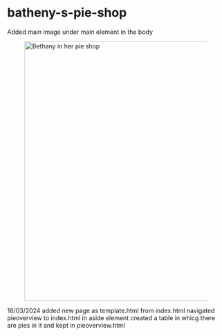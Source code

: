 # batheny-s-pie-shop

Added main image under main element in the body

<figure>
            <img src="/06/demos/images/bethany-fullsize.jpg" width="600" alt="Bethany in her pie shop" />
        </figure>

18/03/2024
added new page as template.html from index.html
navigated pieoverview to index.html in aside element
created a table in whicg there are pies in it and kept in pieoverview.html
